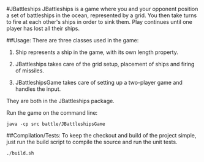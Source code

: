 #JBattleships
JBattleships is a game where you and your opponent position a set of battleships in the ocean, represented by a grid. You then take turns to fire at each other's ships in order to sink them. Play continues until one player has lost all their ships.

##Usage:
There are three classes used in the game:

1. Ship represents a ship in the game, with its own length property.

2. JBattleships takes care of the grid setup, placement of ships and firing of missiles.

3. JBattleshipsGame takes care of setting up a two-player game and handles the input.

They are both in the JBattleships package.

Run the game on the command line:
	
	java -cp src battle/JBattleshipsGame
	

##Compilation/Tests:
To keep the checkout and build of the project simple, just run the build script to compile the source and run the unit tests.

	./build.sh